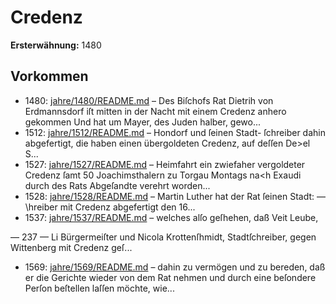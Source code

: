 # Credenz

**Ersterwähnung:** 1480

## Vorkommen
- 1480: [jahre/1480/README.md](../jahre/1480/README.md) – Des Biſchofs Rat Dietrih von Erdmannsdorf iſt
mitten in der Nacht mit einem Credenz anhero gekommen
Und hat um Mayer, des Juden halber, gewo...
- 1512: [jahre/1512/README.md](../jahre/1512/README.md) – Hondorf und ſeinen Stadt-
ſchreiber dahin abgefertigt, die haben einen übergoldeten
Credenz, auf deſſen De>el S...
- 1527: [jahre/1527/README.md](../jahre/1527/README.md) – Heimfahrt ein zwiefaher vergoldeter Credenz ſamt
50 Joachimsthalern zu Torgau Montags na<h Exaudi
durch des Rats Abgeſandte verehrt worden...
- 1528: [jahre/1528/README.md](../jahre/1528/README.md) – Martin Luther hat der Rat ſeinen Stadt: —
\hreiber mit Credenz abgefertigt den 16...
- 1537: [jahre/1537/README.md](../jahre/1537/README.md) – welches alſo geſhehen, daß Veit Leube,


— 237 — Li
Bürgermeiſter und Nicola Krottenſhmidt, Stadtſchreiber,
gegen Wittenberg mit Credenz geſ...
- 1569: [jahre/1569/README.md](../jahre/1569/README.md) – dahin zu vermögen und zu bereden, daß er die Gerichte
wieder von dem Rat nehmen und durch eine beſondere
Perſon beſtellen laſſen möchte, wie...
